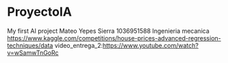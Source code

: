 # ProyectoIA
My first AI project 
Mateo Yepes Sierra 
1036951588
Ingenieria mecanica
https://www.kaggle.com/competitions/house-prices-advanced-regression-techniques/data
video_entrega_2:https://www.youtube.com/watch?v=wSamwTnGoRc
